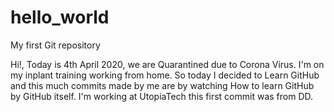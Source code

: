 # hello_world
My first Git repository

Hi!,
Today is 4th April 2020, we are Quarantined due to Corona Virus. I'm on my inplant training working from home.
So today I decided to Learn GitHub and this much commits made by me are by watching How to learn GitHub by GitHub itself.
I'm working at UtopiaTech this first commit was from DD.
